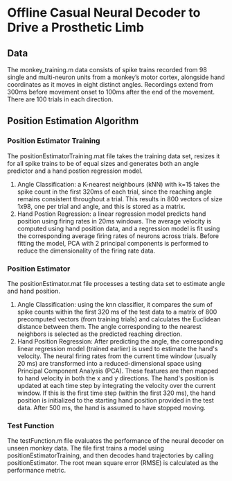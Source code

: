 # Offline Casual Neural Decoder to Drive a Prosthetic Limb

## Data
The monkey_training.m data consists of spike trains recorded from 98 single and multi-neuron units from a monkey’s motor cortex, alongside hand coordinates as it moves in eight distinct angles. Recordings extend from 300ms before movement onset to 100ms after the end of the movement. There are 100 trials in each direction.

## Position Estimation Algorithm
### Position Estimator Training
The positionEstimatorTraining.mat file takes the training data set, resizes it for all spike trains to be of equal sizes and generates both an angle predictor and a hand postion regression model.  
1) Angle Classification: a K-nearest neighbours (kNN) with k=15 takes the spike count in the first 320ms of each trial, since the reaching angle remains consistent throughout a trial. This results in 800 vectors of size 1x98, one per trial and angle, and this is stored as a matrix.
2) Hand Postion Regression: a linear regression model predicts hand position using firing rates in 20ms windows. The average velocity is computed using hand position data, and a regression model is fit using the corresponding average firing rates of neurons across trials. Before fitting the model, PCA with 2 principal components is performed to reduce the dimensionality of the firing rate data.  
### Position Estimator
The positionEstimator.mat file processes a testing data set to estimate angle and hand position.  
1) Angle Classification: using the knn classifier, it compares the sum of spike counts within the first 320 ms of the test data to a matrix of 800 precomputed vectors (from training trials) and calculates the Euclidean distance between them. The angle corresponding to the nearest neighbors is selected as the predicted reaching direction.
2) Hand Position Regression: After predicting the angle, the corresponding linear regression model (trained earlier) is used to estimate the hand's velocity. The neural firing rates from the current time window (usually 20 ms) are transformed into a reduced-dimensional space using Principal Component Analysis (PCA). These features are then mapped to hand velocity in both the x and y directions. The hand's position is updated at each time step by integrating the velocity over the current window. If this is the first time step (within the first 320 ms), the hand position is initialized to the starting hand position provided in the test data. After 500 ms, the hand is assumed to have stopped moving.  
### Test Function
The testFunction.m file evaluates the performance of the neural decoder on unseen monkey data. The file first trains a model using positionEstimatorTraining, and then decodes hand trajectories by calling positionEstimator. The root mean square error (RMSE) is calculated as the performance metric.
